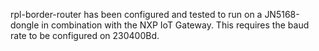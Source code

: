 rpl-border-router has been configured and tested to run on a JN5168-dongle in combination
with the NXP IoT Gateway. This requires the baud rate to be configured on 230400Bd.
